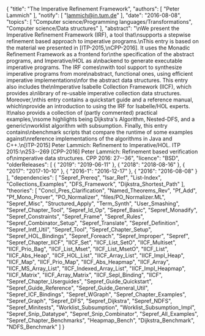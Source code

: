 {
    "title": "The Imperative Refinement Framework",
    "authors": [
        "Peter Lammich"
    ],
    "notify": [
        "lammich@in.tum.de"
    ],
    "date": "2016-08-08",
    "topics": [
        "Computer science/Programming languages/Transformations",
        "Computer science/Data structures"
    ],
    "abstract": "\nWe present the Imperative Refinement Framework (IRF), a tool that\nsupports a stepwise refinement based approach to imperative programs.\nThis entry is based on the material we presented in [ITP-2015,\nCPP-2016].  It uses the Monadic Refinement Framework as a frontend for\nthe specification of the abstract programs, and Imperative/HOL as a\nbackend to generate executable imperative programs.  The IRF comes\nwith tool support to synthesize imperative programs from more\nabstract, functional ones, using efficient imperative implementations\nfor the abstract data structures.  This entry also includes the\nImperative Isabelle Collection Framework (IICF), which provides a\nlibrary of re-usable imperative collection data structures.  Moreover,\nthis entry contains a quickstart guide and a reference manual, which\nprovide an introduction to using the IRF for Isabelle/HOL experts. It\nalso provids a collection of (partly commented) practical examples,\nsome highlights being Dijkstra's Algorithm, Nested-DFS, and a generic\nworklist algorithm with subsumption.  Finally, this entry contains\nbenchmark scripts that compare the runtime of some examples against\nreference implementations of the algorithms in Java and C++.\n[ITP-2015] Peter Lammich: Refinement to Imperative/HOL. ITP 2015:\n253--269  [CPP-2016] Peter Lammich: Refinement based verification of\nimperative data structures. CPP 2016: 27--36",
    "licence": "BSD",
    "olderReleases": [
        {
            "2019": "2019-06-11"
        },
        {
            "2018": "2018-08-16"
        },
        {
            "2017": "2017-10-10"
        },
        {
            "2016-1": "2016-12-17"
        },
        {
            "2016": "2016-08-08"
        }
    ],
    "dependencies": [
        "Sepref_Prereq",
        "Isar_Ref",
        "List-Index",
        "Collections_Examples",
        "DFS_Framework",
        "Dijkstra_Shortest_Path"
    ],
    "theories": [
        "Concl_Pres_Clarification",
        "Named_Theorems_Rev",
        "Pf_Add",
        "Pf_Mono_Prover",
        "PO_Normalizer",
        "files/PO_Normalizer.ML",
        "Sepref_Misc",
        "Structured_Apply",
        "Term_Synth",
        "User_Smashing",
        "Sepref_Chapter_Tool",
        "Sepref_Id_Op",
        "Sepref_Basic",
        "Sepref_Monadify",
        "Sepref_Constraints",
        "Sepref_Frame",
        "Sepref_Rules",
        "Sepref_Combinator_Setup",
        "Sepref_Translate",
        "Sepref_Definition",
        "Sepref_Intf_Util",
        "Sepref_Tool",
        "Sepref_Chapter_Setup",
        "Sepref_HOL_Bindings",
        "Sepref_Foreach",
        "Sepref_Improper",
        "Sepref",
        "Sepref_Chapter_IICF",
        "IICF_Set",
        "IICF_List_SetO",
        "IICF_Multiset",
        "IICF_Prio_Bag",
        "IICF_List_Mset",
        "IICF_List_MsetO",
        "IICF_List",
        "IICF_Abs_Heap",
        "IICF_HOL_List",
        "IICF_Array_List",
        "IICF_Impl_Heap",
        "IICF_Map",
        "IICF_Prio_Map",
        "IICF_Abs_Heapmap",
        "IICF_Array",
        "IICF_MS_Array_List",
        "IICF_Indexed_Array_List",
        "IICF_Impl_Heapmap",
        "IICF_Matrix",
        "IICF_Array_Matrix",
        "IICF_Sepl_Binding",
        "IICF",
        "Sepref_Chapter_Userguides",
        "Sepref_Guide_Quickstart",
        "Sepref_Guide_Reference",
        "Sepref_Guide_General_Util",
        "Sepref_ICF_Bindings",
        "Sepref_WGraph",
        "Sepref_Chapter_Examples",
        "Sepref_Graph",
        "Sepref_DFS",
        "Sepref_Dijkstra",
        "Sepref_NDFS",
        "Sepref_Minitests",
        "Worklist_Subsumption",
        "Worklist_Subsumption_Impl",
        "Sepref_Snip_Datatype",
        "Sepref_Snip_Combinator",
        "Sepref_All_Examples",
        "Sepref_Chapter_Benchmarks",
        "Heapmap_Bench",
        "Dijkstra_Benchmark",
        "NDFS_Benchmark"
    ]
}